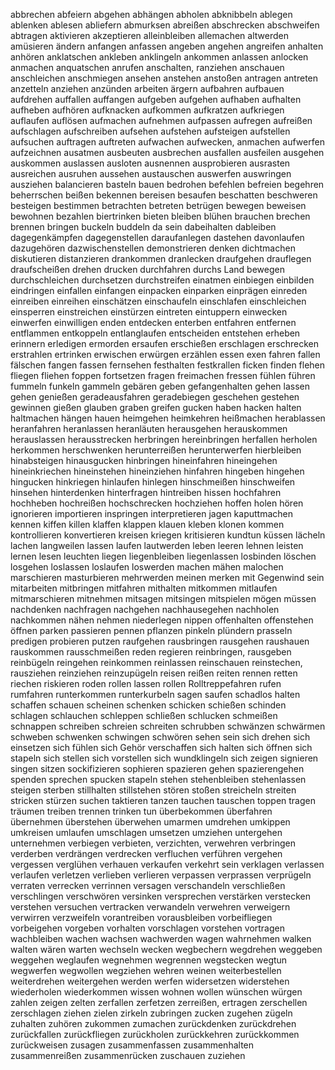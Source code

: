 abbrechen
abfeiern
abgehen
abhängen
abholen
abknibbeln
ablegen
ablenken
ablesen
abliefern
abmurksen
abreißen
abschrecken
abschweifen
abtragen
aktivieren
akzeptieren
alleinbleiben
allemachen
altwerden
amüsieren
ändern
anfangen
anfassen
angeben
angehen
angreifen
anhalten
anhören
anklatschen
ankleben
anklingeln
ankommen
anlassen
anlocken
anmachen
anquatschen
anrufen
anschalten, ranziehen
anschauen
anschleichen
anschmiegen
ansehen
anstehen
anstoßen
antragen
antreten
anzetteln
anziehen
anzünden
arbeiten
ärgern
aufbahren
aufbauen
aufdrehen
auffallen
auffangen
aufgeben
aufgehen
aufhaben
aufhalten
aufheben
aufhören
aufknacken
aufkommen
aufkratzen
aufkriegen
auflaufen
auflösen
aufmachen
aufnehmen
aufpassen
aufregen
aufreißen
aufschlagen
aufschreiben
aufsehen
aufstehen
aufsteigen
aufstellen
aufsuchen
auftragen
auftreten
aufwachen
aufwecken, anmachen
aufwerfen
aufzeichnen
ausatmen
ausbeuten
ausbrechen
ausfallen
ausfeilen
ausgehen
auskommen
auslassen
ausloten
ausnennen
ausprobieren
ausrasten
ausreichen
ausruhen
aussehen
austauschen
auswerfen
auswringen
ausziehen
balancieren
basteln
bauen
bedrohen
befehlen
befreien
begehren
beherrschen
beißen
bekennen
bereisen
besaufen
beschatten
beschweren
besteigen
bestimmen
betrachten
betreten
betrügen
bewegen
beweisen
bewohnen
bezahlen
biertrinken
bieten
bleiben
blühen
brauchen
brechen
brennen
bringen
buckeln
buddeln
da sein
dabeihalten
dableiben
dagegenkämpfen
dagegenstellen
daraufanlegen
dastehen
davonlaufen
dazugehören
dazwischenstellen
demonstrieren
denken
dichtmachen
diskutieren
distanzieren
drankommen
dranlecken
draufgehen
drauflegen
draufscheißen
drehen
drucken
durchfahren
durchs Land bewegen
durchschleichen
durchsetzen
durchstreifen
einatmen
einbiegen
einbilden
eindringen
einfallen
einfangen
einpacken
einparken
einprägen
einreden
einreiben
einreihen
einschätzen
einschaufeln
einschlafen
einschleichen
einsperren
einstreichen
einstürzen
eintreten
eintuppern
einwecken
einwerfen
einwilligen
enden
entdecken
enterben
entfahren
entfernen
entflammen
entkoppeln
entlanglaufen
entscheiden
entstehen
erheben
erinnern
erledigen
ermorden
ersaufen
erschießen
erschlagen
erschrecken
erstrahlen
ertrinken
erwischen
erwürgen
erzählen
essen
exen
fahren
fallen
fälschen
fangen
fassen
fernsehen
festhalten
festkrallen
ficken
finden
flehen
fliegen
fliehen
foppen
fortsetzen
fragen
freimachen
fressen
fühlen
führen
fummeln
funkeln
gammeln
gebären
geben
gefangenhalten
gehen lassen
gehen
genießen
geradeausfahren
geradebiegen
geschehen
gestehen
gewinnen
gießen
glauben
graben
greifen
gucken
haben
hacken
halten
haltmachen
hängen
hauen
heimgehen
heimkehren
heißmachen
herablassen
heranfahren
heranlassen
heranläuten
herausgehen
herauskommen
herauslassen
herausstrecken
herbringen
hereinbringen
herfallen
herholen
herkommen
herschwenken
herunterreißen
herunterwerfen
hierbleiben
hinabsteigen
hinausgucken
hinbringen
hineinfahren
hineingehen
hineinkriechen
hineinstehen
hineinziehen
hinfahren
hingeben
hingehen
hingucken
hinkriegen
hinlaufen
hinlegen
hinschmeißen
hinschweifen
hinsehen
hinterdenken
hinterfragen
hintreiben
hissen
hochfahren
hochheben
hochreißen
hochschrecken
hochziehen
hoffen
holen
hören
ignorieren
importieren
inspringen
interpretieren
jagen
kaputtmachen
kennen
kiffen
killen
klaffen
klappen
klauen
kleben
klonen
kommen
kontrollieren
konvertieren
kreisen
kriegen
kritisieren
kundtun
küssen
lächeln
lachen
langweilen
lassen
laufen
lautwerden
leben
leeren
lehnen
leisten
lernen
lesen
leuchten
liegen
liegenbleiben
liegenlassen
losbinden
löschen
losgehen
loslassen
loslaufen
loswerden
machen
mähen
malochen
marschieren
masturbieren
mehrwerden
meinen
merken
mit Gegenwind sein
mitarbeiten
mitbringen
mitfahren
mithalten
mitkommen
mitlaufen
mitmarschieren
mitnehmen
mitsagen
mitsingen
mitspielen
mögen
müssen
nachdenken
nachfragen
nachgehen
nachhausegehen
nachholen
nachkommen
nähen
nehmen
niederlegen
nippen
offenhalten
offenstehen
öffnen
parken
passieren
pennen
pflanzen
pinkeln
plündern
prasseln
predigen
probieren
putzen
raufgehen
rausbringen
rausgehen
raushauen
rauskommen
rausschmeißen
reden
regieren
reinbringen, rausgeben
reinbügeln
reingehen
reinkommen
reinlassen
reinschauen
reinstechen, rausziehen
reinziehen
reinzupügeln
reisen
reißen
reiten
rennen
retten
riechen
riskieren
roden
rollen lassen
rollen
Rolltreppefahren
rufen
rumfahren
runterkommen
runterkurbeln
sagen
saufen
schadlos halten
schaffen
schauen
scheinen
schenken
schicken
schießen
schinden
schlagen
schlauchen
schleppen
schließen
schlucken
schmeißen
schnappen
schreiben
schreien
schreiten
schrubben
schwänzen
schwärmen
schweben
schwenken
schwingen
schwören
sehen
sein
sich drehen
sich einsetzen
sich fühlen
sich Gehör verschaffen
sich halten
sich öffnen
sich stapeln
sich stellen
sich vorstellen
sich wundklingeln
sich zeigen
signieren
singen
sitzen
sockifizieren
sophieren
spazieren gehen
spazierengehen
spenden
sprechen
spucken
stapeln
stehen
stehenbleiben
stehenlassen
steigen
sterben
stillhalten
stillstehen
stören
stoßen
streicheln
streiten
stricken
stürzen
suchen
taktieren
tanzen
tauchen
tauschen
toppen
tragen
träumen
treiben
trennen
trinken
tun
überbekommen
überfahren
übernehmen
überstehen
überwehen
umarmen
umdrehen
umkippen
umkreisen
umlaufen
umschlagen
umsetzen
umziehen
untergehen
unternehmen
verbiegen
verbieten, verzichten, verwehren
verbringen
verderben
verdrängen
verdrecken
verfluchen
verführen
vergehen
vergessen
verglühen
verhauen
verkaufen
verkehrt sein
verklagen
verlassen
verlaufen
verletzen
verlieben
verlieren
verpassen
verprassen
verprügeln
verraten
verrecken
verrinnen
versagen
verschandeln
verschließen
verschlingen
verschwören
versinken
versprechen
verstärken
verstecken
verstehen
versuchen
vertracken
verwandeln
verwehren
verweigern
verwirren
verzweifeln
vorantreiben
vorausbleiben
vorbeifliegen
vorbeigehen
vorgeben
vorhalten
vorschlagen
vorstehen
vortragen
wachbleiben
wachen
wachsen
wachwerden
wagen
wahrnehmen
walken
walten
wären
warten
wechseln
wecken
wegbechern
wegdrehen
weggeben
weggehen
weglaufen
wegnehmen
wegrennen
wegstecken
wegtun
wegwerfen
wegwollen
wegziehen
wehren
weinen
weiterbestellen
weiterdrehen
weitergehen
werden
werfen
widersetzen
widerstehen
wiederholen
wiederkommen
wissen
wohnen
wollen
wünschen
würgen
zahlen
zeigen
zelten
zerfallen
zerfetzen
zerreißen, ertragen
zerschellen
zerschlagen
ziehen
zielen
zirkeln
zubringen
zucken
zugehen
zügeln
zuhalten
zuhören
zukommen
zumachen
zurückdenken
zurückdrehen
zurückfallen
zurückfliegen
zurückholen
zurückkehren
zurückkommen
zurückweisen
zusagen
zusammenfassen
zusammenhalten
zusammenreißen
zusammenrücken
zuschauen
zuziehen

